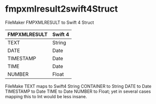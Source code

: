 # fmpxmlresult2swift4Struct
FileMaker FMPXMLRESULT to Swift 4 Struct


FMPXMLRESULT  | Swift 4 |
 ------------ | ----------- |
TEXT          | String |
DATE          | Date |
TIMESTAMP     | Date |
TIME          | Date |
NUMBER        | Float |

FileMake TEXT maps to Swift4 String
CONTAINER to String
DATE to Date
TIMESTAMP to Date
TIME to Date
NUMBER to Float; yet in several cases mapping this to Int would be less insane.
